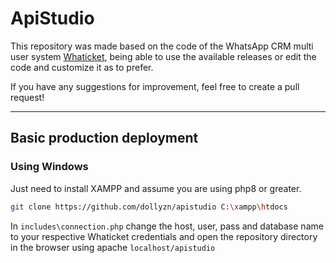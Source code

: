 # ApiStudio

This repository was made based on the code of the WhatsApp CRM multi user system [Whaticket](http://github.com/dollyzn/whaticket-cero), being able to use the available releases or edit the code and customize it as to prefer.

If you have any suggestions for improvement, feel free to create a pull request!

----

## Basic production deployment

### Using Windows

Just need to install XAMPP and assume you are using php8 or greater.

```bash
git clone https://github.com/dollyzn/apistudio C:\xampp\htdocs
```

In `includes\connection.php` change the host, user, pass and database name to your respective Whaticket credentials and open the repository directory in the browser using apache `localhost/apistudio`
